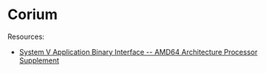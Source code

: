 Corium
======

Resources:
* [System V Application Binary Interface -- AMD64 Architecture Processor Supplement](https://www.uclibc.org/docs/psABI-x86_64.pdf)
